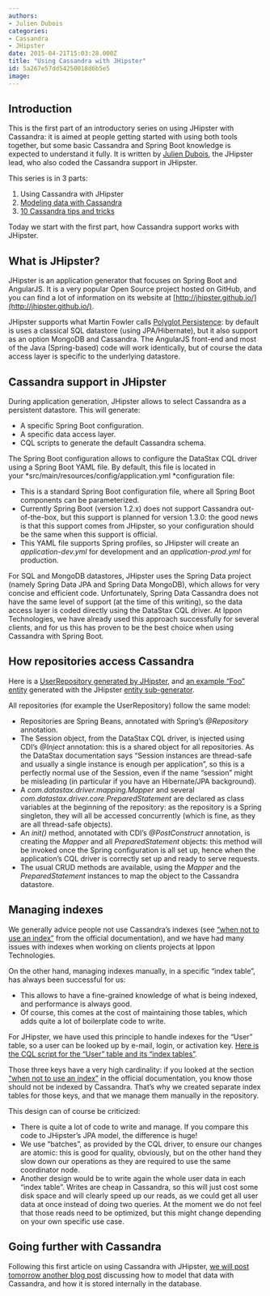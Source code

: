 ```yaml
---
authors:
- Julien Dubois
categories:
- Cassandra
- JHipster
date: 2015-04-21T15:03:28.000Z
title: "Using Cassandra with JHipster"
id: 5a267e57dd54250018d6b5e5
image: 
---
```


## Introduction

This is the first part of an introductory series on using JHipster with Cassandra: it is aimed at people getting started with using both tools together, but some basic Cassandra and Spring Boot knowledge is expected to understand it fully.
 It is written by [Julien Dubois](https://twitter.com/juliendubois), the JHipster lead, who also coded the Cassandra support in JHipster.

This series is in 3 parts:

1. Using Cassandra with JHipster
2. [Modeling data with Cassandra](https://test-ippon.ghost.io/modeling-data-with-cassandra-what-cql-hides-away-from-you/)
3. [10 Cassandra tips and tricks](https://test-ippon.ghost.io/10-tips-and-tricks-for-cassandra/)

Today we start with the first part, how Cassandra support works with JHipster.

## What is JHipster?

JHipster is an application generator that focuses on Spring Boot and AngularJS. It is a very popular Open Source project hosted on GitHub, and you can find a lot of information on its website at [http://jhipster.github.io/](http://jhipster.github.io/).

JHipster supports what Martin Fowler calls [Polyglot Persistence](http://martinfowler.com/bliki/PolyglotPersistence.html): by default is uses a classical SQL datastore (using JPA/Hibernate), but it also support as an option MongoDB and Cassandra. The AngularJS front-end and most of the Java (Spring-based) code will work identically, but of course the data access layer is specific to the underlying datastore.

## Cassandra support in JHipster

During application generation, JHipster allows to select Cassandra as a persistent datastore. This will generate:

- A specific Spring Boot configuration.
- A specific data access layer.
- CQL scripts to generate the default Cassandra schema.

The Spring Boot configuration allows to configure the DataStax CQL driver using a Spring Boot YAML file. By default, this file is located in your *src/main/resources/config/application.yml *configuration file:

- This is a standard Spring Boot configuration file, where all Spring Boot components can be parameterized.
- Currently Spring Boot (version 1.2.x) does not support Cassandra out-of-the-box, but this support is planned for version 1.3.0: the good news is that this support comes from JHipster, so your configuration should be the same when this support is official.
- This YAML file supports Spring profiles, so JHipster will create an *application-dev.yml* for development and an *application-prod.yml* for production.

For SQL and MongoDB datastores, JHipster uses the Spring Data project (namely Spring Data JPA and Spring Data MongoDB), which allows for very concise and efficient code. Unfortunately, Spring Data Cassandra does not have the same level of support (at the time of this writing), so the data access layer is coded directly using the DataStax CQL driver. At Ippon Technologies, we have already used this approach successfully for several clients, and for us this has proven to be the best choice when using Cassandra with Spring Boot.

## How repositories access Cassandra

Here is a [UserRepository generated by JHipster](https://gist.github.com/jdubois/c3d3bedb869466731316), and [an example “Foo” entity](https://gist.github.com/87441ab6733999b985ff) generated with the JHipster [entity sub-generator](http://jhipster.github.io/creating_an_entity.html).

All repositories (for example the UserRepository) follow the same model:

- Repositories are Spring Beans, annotated with Spring’s *@Repository* annotation.
- The Session object, from the DataStax CQL driver, is injected using CDI’s *@Inject* annotation: this is a shared object for all repositories. As the DataStax documentation says “Session instances are thread-safe and usually a single instance is enough per application”, so this is a perfectly normal use of the Session, even if the name “session” might be misleading (in particular if you have an Hibernate/JPA background).
- A *com.datastax.driver.mapping.Mapper* and several *com.datastax.driver.core.PreparedStatement* are declared as class variables at the beginning of the repository: as the repository is a Spring singleton, they will all be accessed concurrently (which is fine, as they are all thread-safe objects).
- An *init()* method, annotated with CDI’s *@PostConstruct* annotation, is creating the *Mapper* and all *PreparedStatement* objects: this method will be invoked once the Spring configuration is all set up, hence when the application’s CQL driver is correctly set up and ready to serve requests.
- The usual CRUD methods are available, using the *Mapper* and the *PreparedStatement* instances to map the object to the Cassandra datastore.

## Managing indexes

We generally advice people not use Cassandra’s indexes (see [“when not to use an index”](http://docs.datastax.com/en/cql/3.1/cql/ddl/ddl_when_use_index_c.html) from the official documentation), and we have had many issues with indexes when working on clients projects at Ippon Technologies.

On the other hand, managing indexes manually, in a specific “index table”, has always been successful for us:

- This allows to have a fine-grained knowledge of what is being indexed, and performance is always good.
- Of course, this comes at the cost of maintaining those tables, which adds quite a lot of boilerplate code to write.

For JHipster, we have used this principle to handle indexes for the “User” table, so a user can be looked up by e-mail, login, or activation key. [Here is the CQL script for the “User” table and its “index tables”](https://gist.github.com/jdubois/76317d3d31beb197e54a).

Those three keys have a very high cardinality: if you looked at the section [“when not to use an index”](http://docs.datastax.com/en/cql/3.1/cql/ddl/ddl_when_use_index_c.html) in the official documentation, you know those should not be indexed by Cassandra. That’s why we created separate index tables for those keys, and that we manage them manually in the repository.

This design can of course be criticized:

- There is quite a lot of code to write and manage. If you compare this code to JHipster’s JPA model, the difference is huge!
- We use “batches”, as provided by the CQL driver, to ensure our changes are atomic: this is good for quality, obviously, but on the other hand they slow down our operations as they are required to use the same coordinator node.
- Another design would be to write again the whole user data in each “index table”. Writes are cheap in Cassandra, so this will just cost some disk space and will clearly speed up our reads, as we could get all user data at once instead of doing two queries. At the moment we do not feel that those reads need to be optimized, but this might change depending on your own specific use case.

## Going further with Cassandra

Following this first article on using Cassandra with JHipster, [we will post tomorrow another blog post](https://test-ippon.ghost.io/modeling-data-with-cassandra-what-cql-hides-away-from-you/) discussing how to model that data with Cassandra, and how it is stored internally in the database.
